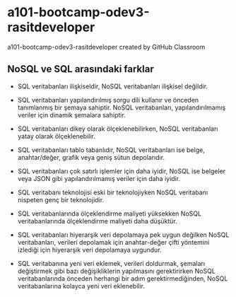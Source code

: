 # a101-bootcamp-odev3-rasitdeveloper
a101-bootcamp-odev3-rasitdeveloper created by GitHub Classroom

## **NoSQL ve SQL arasındaki farklar**

 - SQL veritabanları ilişkiseldir, NoSQL veritabanları ilişkisel
   değildir.
   
 - SQL veritabanları yapılandırılmış sorgu dili kullanır ve önceden
   tanımlanmış bir şemaya sahiptir. NoSQL veritabanları,
   yapılandırılmamış veriler için dinamik şemalara sahiptir.
   
 - SQL veritabanları dikey olarak ölçeklenebilirken, NoSQL veritabanları
   yatay olarak ölçeklenebilir.
   
 - SQL veritabanları tablo tabanlıdır, NoSQL veritabanları ise belge, anahtar/değer, grafik veya geniş sütun depolarıdır.
 
 - SQL veritabanları çok satırlı işlemler için daha iyidir, NoSQL ise belgeler veya JSON gibi yapılandırılmamış veriler için daha iyidir.

 - SQL veritabanı teknolojisi eski bir teknolojiyken NoSQL veritabanı nispeten genç bir teknolojidir.

 - SQL veritabanlarında ölçeklendirme maliyeti yüksekken NoSQL veritabanlarında ölçeklendirme maliyeti daha düşüktür.
 
 - SQL veritabanları hiyerarşik veri depolamaya pek uygun değilken NoSQL veritabanları, verileri depolamak için anahtar-değer çifti yöntemini izlediği için hiyerarşik veri depolamaya uygundur.

 - SQL veritabanına yeni veri eklemek, verileri doldurmak, şemaları değiştirmek gibi bazı değişikliklerin yapılmasını gerektirirken NoSQL veritabanlarında önceden herhangi bir adım gerektirmediğinden, NoSQL veritabanlarına kolayca yeni veri eklenebilir.
